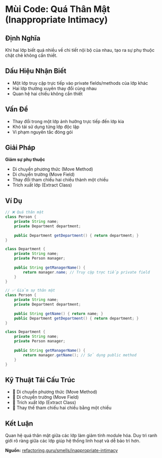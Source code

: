 # **Mùi Code: Quá Thân Mật (Inappropriate Intimacy)**

## **Định Nghĩa**
Khi hai lớp biết quá nhiều về chi tiết nội bộ của nhau, tạo ra sự phụ thuộc chặt chẽ không cần thiết.

## **Dấu Hiệu Nhận Biết**
- Một lớp truy cập trực tiếp vào private fields/methods của lớp khác
- Hai lớp thường xuyên thay đổi cùng nhau
- Quan hệ hai chiều không cần thiết

## **Vấn Đề**
- Thay đổi trong một lớp ảnh hưởng trực tiếp đến lớp kia
- Khó tái sử dụng từng lớp độc lập
- Vi phạm nguyên tắc đóng gói

## **Giải Pháp**
**Giảm sự phụ thuộc**
- Di chuyển phương thức (Move Method)
- Di chuyển trường (Move Field)
- Thay đổi tham chiếu hai chiều thành một chiều
- Trích xuất lớp (Extract Class)

## **Ví Dụ**
```java
// ❌ Quá thân mật
class Person {
    private String name;
    private Department department;
    
    public Department getDepartment() { return department; }
}

class Department {
    private String name;
    private Person manager;
    
    public String getManagerName() {
        return manager.name; // Truy cập trực tiếp private field
    }
}

// ✅ Giảm sự thân mật
class Person {
    private String name;
    private Department department;
    
    public String getName() { return name; }
    public Department getDepartment() { return department; }
}

class Department {
    private String name;
    private Person manager;
    
    public String getManagerName() {
        return manager.getName(); // Sử dụng public method
    }
}
```

## **Kỹ Thuật Tái Cấu Trúc**
- 🔧 Di chuyển phương thức (Move Method)
- 🔧 Di chuyển trường (Move Field)
- 🔧 Trích xuất lớp (Extract Class)
- 🔧 Thay thế tham chiếu hai chiều bằng một chiều

## **Kết Luận**
Quan hệ quá thân mật giữa các lớp làm giảm tính module hóa. Duy trì ranh giới rõ ràng giữa các lớp giúp hệ thống linh hoạt và dễ bảo trì hơn.

**Nguồn:** [refactoring.guru/smells/inappropriate-intimacy](https://refactoring.guru/smells/inappropriate-intimacy)
